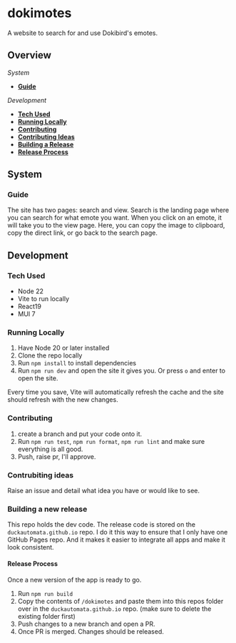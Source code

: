 # dokimotes

A website to search for and use Dokibird's emotes.

## Overview

_System_
- **[Guide](#guide)**

_Development_

- **[Tech Used](#tech-used)**
- **[Running Locally](#running-locally)**
- **[Contributing](#contributing)**
- **[Contributing Ideas](#contrubiting-ideas)**
- **[Building a Release](#building-a-new-release)**
- **[Release Process](#release-process)**

## System

### Guide

The site has two pages: search and view.
Search is the landing page where you can search for what emote you want.
When you click on an emote, it will take you to the view page. Here, you can copy the image to clipboard, copy the direct link, or go back to the search page.

## Development

### Tech Used

- Node 22
- Vite to run locally
- React19
- MUI 7

### Running Locally

1. Have Node 20 or later installed
2. Clone the repo locally
3. Run `npm install` to install dependencies
4. Run `npm run dev` and open the site it gives you. Or press `o` and enter to open the site.

Every time you save, Vite will automatically refresh the cache and the site should refresh with the new changes.

### Contributing

1. create a branch and put your code onto it.
2. Run `npm run test`, `npm run format`, `npm run lint` and make sure everything is all good.
3. Push, raise pr, I'll approve.

### Contrubiting ideas

Raise an issue and detail what idea you have or would like to see.

### Building a new release

This repo holds the dev code. The release code is stored on the `duckautomata.github.io` repo.
I do it this way to ensure that I only have one GitHub Pages repo. And it makes it easier to integrate all apps and make it look consistent.

#### Release Process

Once a new version of the app is ready to go.

1. Run `npm run build`
2. Copy the contents of `/dokimotes` and paste them into this repos folder over in the `duckautomata.github.io` repo. (make sure to delete the existing folder first)
3. Push changes to a new branch and open a PR.
4. Once PR is merged. Changes should be released.
